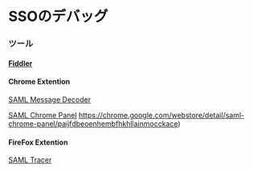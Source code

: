 # SSOのデバッグ

### ツール

#### [Fiddler](http://www.telerik.com/fiddler)

#### Chrome Extention
[SAML Message Decoder](https://chrome.google.com/webstore/detail/saml-message-decoder/mpabchoaimgbdbbjjieoaeiibojelbhm)

[SAML Chrome Panel]()
https://chrome.google.com/webstore/detail/saml-chrome-panel/paijfdbeoenhembfhkhllainmocckace)

#### FireFox Extention
[SAML Tracer](
https://addons.mozilla.org/ja/firefox/addon/saml-tracer/)
